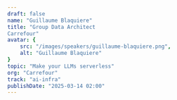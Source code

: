 ```yaml
---
draft: false
name: "Guillaume Blaquiere"
title: "Group Data Architect
Carrefour"
avatar: {
    src: "/images/speakers/guillaume-blaquiere.png",
    alt: "Guillaume Blaquiere"
}
topic: "Make your LLMs serverless"
org: "Carrefour"
track: "ai-infra"
publishDate: "2025-03-14 02:00"
---
```

